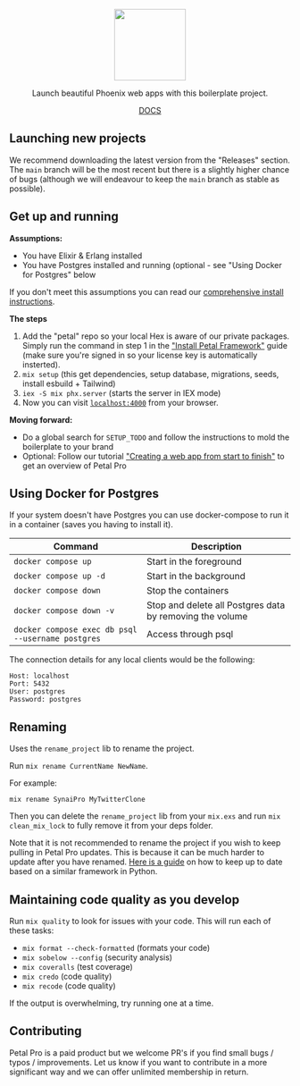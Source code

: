 <p align="center">
  <img src="https://res.cloudinary.com/wickedsites/image/upload/v1650064156/petal/synai_pro_jbuqvj.png" height="128">

  <p align="center">
    Launch beautiful Phoenix web apps with this boilerplate project.
  </p>
</p>

<p align="center">
  <a href="https://docs.petal.build">DOCS</a>
</p>

## Launching new projects

We recommend downloading the latest version from the "Releases" section. The `main` branch will be the most recent but there is a slightly higher chance of bugs (although we will endeavour to keep the `main` branch as stable as possible).

## Get up and running

**Assumptions:**

- You have Elixir & Erlang installed
- You have Postgres installed and running (optional - see "Using Docker for Postgres" below

If you don't meet this assumptions you can read our [comprehensive install instructions](https://docs.petal.build/synai-pro-documentation/fundamentals/installation).

**The steps**

1. Add the "petal" repo so your local Hex is aware of our private packages. Simply run the command in step 1 in the ["Install Petal Framework"](https://petal.build/components/install-petal-framework) guide (make sure you're signed in so your license key is automatically insterted).
1. `mix setup` (this get dependencies, setup database, migrations, seeds, install esbuild + Tailwind)
1. `iex -S mix phx.server` (starts the server in IEX mode)
1. Now you can visit [`localhost:4000`](http://localhost:4000) from your browser.

**Moving forward:**

- Do a global search for `SETUP_TODO` and follow the instructions to mold the boilerplate to your brand
- Optional: Follow our tutorial ["Creating a web app from start to finish"](https://docs.petal.build/synai-pro-documentation/guides/creating-a-web-app-from-start-to-finish) to get an overview of Petal Pro

## Using Docker for Postgres

If your system doesn't have Postgres you can use docker-compose to run it in a container (saves you having to install it).

| Command                                           | Description                                              |
| ------------------------------------------------- | -------------------------------------------------------- |
| `docker compose up`                               | Start in the foreground                                  |
| `docker compose up -d`                            | Start in the background                                  |
| `docker compose down`                             | Stop the containers                                      |
| `docker compose down -v`                          | Stop and delete all Postgres data by removing the volume |
| `docker compose exec db psql --username postgres` | Access through psql                                      |

The connection details for any local clients would be the following:

```
Host: localhost
Port: 5432
User: postgres
Password: postgres
```

## Renaming

Uses the `rename_project` lib to rename the project.

Run `mix rename CurrentName NewName`.

For example:

```
mix rename SynaiPro MyTwitterClone
```

Then you can delete the `rename_project` lib from your `mix.exs` and run `mix clean_mix_lock` to fully remove it from your deps folder.

Note that it is not recommended to rename the project if you wish to keep pulling in Petal Pro updates. This is because it can be much harder to update after you have renamed. [Here is a guide](https://docs.saaspegasus.com/upgrading.html#using-branches-recommended) on how to keep up to date based on a similar framework in Python.

## Maintaining code quality as you develop

Run `mix quality` to look for issues with your code. This will run each of these tasks:

- `mix format --check-formatted` (formats your code)
- `mix sobelow --config` (security analysis)
- `mix coveralls` (test coverage)
- `mix credo` (code quality)
- `mix recode` (code quality)

If the output is overwhelming, try running one at a time.

## Contributing

Petal Pro is a paid product but we welcome PR's if you find small bugs / typos / improvements. Let us know if you want to contribute in a more significant way and we can offer unlimited membership in return.
